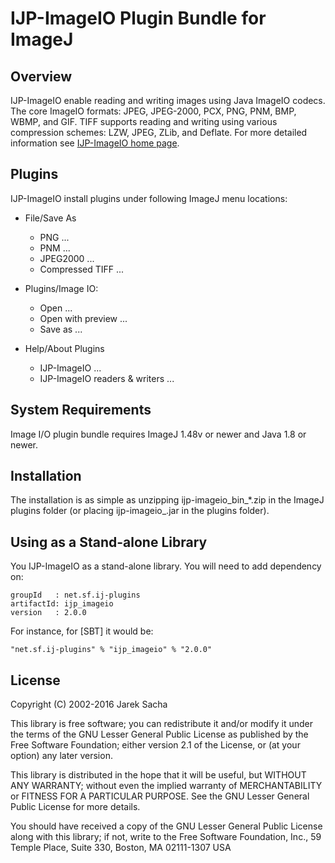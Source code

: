 ﻿IJP-ImageIO Plugin Bundle for ImageJ
====================================


Overview
--------

IJP-ImageIO enable reading and writing images using Java ImageIO codecs. The core ImageIO formats: JPEG, JPEG-2000,
PCX, PNG, PNM, BMP, WBMP, and GIF. TIFF supports reading and writing using various compression schemes: LZW, JPEG,
ZLib, and Deflate. For more detailed information see [IJP-ImageIO home page](http://ij-plugins.sf.net/plugins/imageio).


Plugins
-------

IJP-ImageIO install plugins under following ImageJ menu locations:

* File/Save As
  - PNG ...
  - PNM ...
  - JPEG2000 ...
  - Compressed TIFF ...
  
* Plugins/Image IO:
  - Open ...
  - Open with preview ...
  - Save as ...
  
* Help/About Plugins
  - IJP-ImageIO ...
  - IJP-ImageIO readers & writers ...


System Requirements
-------------------

Image I/O plugin bundle requires ImageJ 1.48v or newer and Java 1.8 or newer.


Installation
------------

The installation is as simple as unzipping ijp-imageio_bin_*.zip in the
ImageJ plugins folder (or placing ijp-imageio_.jar in the plugins folder).


Using as a Stand-alone Library
------------------------------

You IJP-ImageIO as a stand-alone library. You will need to add dependency on:

```
groupId   : net.sf.ij-plugins
artifactId: ijp_imageio
version   : 2.0.0
```
For instance, for [SBT] it would be:

```
"net.sf.ij-plugins" % "ijp_imageio" % "2.0.0"
```

License
-------

Copyright (C) 2002-2016 Jarek Sacha

This library is free software; you can redistribute it and/or modify it
under the terms of the GNU Lesser General Public License as published by
the Free Software Foundation; either version 2.1 of the License, or (at
your option) any later version.

This library is distributed in the hope that it will be useful, but
WITHOUT ANY WARRANTY; without even the implied warranty of
MERCHANTABILITY or FITNESS FOR A PARTICULAR PURPOSE.  See the GNU Lesser
General Public License for more details.


You should have received a copy of the GNU Lesser General Public License
along with this library; if not, write to the Free Software Foundation,
Inc., 59 Temple Place, Suite 330, Boston, MA  02111-1307  USA